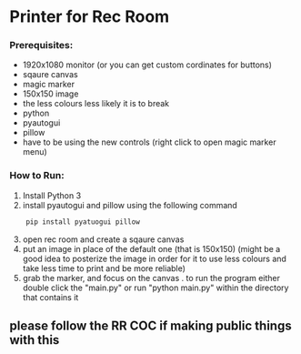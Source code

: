 # Printer for Rec Room

### Prerequisites: 
- 1920x1080 monitor (or you can get custom cordinates for buttons)
- sqaure canvas
- magic marker
- 150x150 image
- the less colours less likely it is to break
- python
- pyautogui
- pillow
- have to be using the new controls (right click to open magic marker menu)

### How to Run:
1. Install Python 3
2. install pyautogui and pillow using the following command
```bash
    pip install pyatuogui pillow
```
3. open rec room and create a sqaure canvas
4. put an image in place of the default one (that is 150x150) (might be a good idea to posterize the image in order for it to use less colours and take less time to print and be more reliable)
5. grab the marker, and focus on the canvas
. to run the program either double click the "main.py" or run "python main.py" within the directory that contains it

## please follow the RR COC if making public things with this